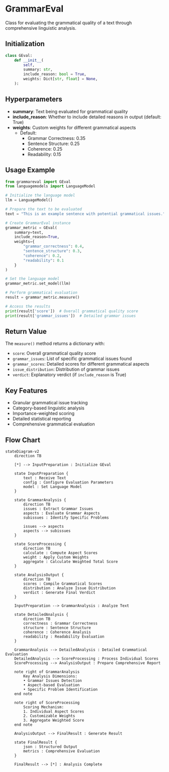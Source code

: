 # GrammarEval

Class for evaluating the grammatical quality of a text through comprehensive linguistic analysis.

## Initialization

```python
class GEval:
    def __init__(
        self,
        summary: str,
        include_reason: bool = True,
        weights: Dict[str, float] = None,
    ):
```

## Hyperparameters

- **summary**: Text being evaluated for grammatical quality
- **include_reason**: Whether to include detailed reasons in output (default: True)
- **weights**: Custom weights for different grammatical aspects
  - Default:
    - Grammar Correctness: 0.35
    - Sentence Structure: 0.25
    - Coherence: 0.25
    - Readability: 0.15

## Usage Example

```python
from grammareval import GEval
from languagemodels import LanguageModel

# Initialize the language model
llm = LanguageModel()

# Prepare the text to be evaluated
text = "This is an example sentence with potential grammatical issues."

# Create GrammarEval instance
grammar_metric = GEval(
    summary=text,
    include_reason=True,
    weights={
        "grammar_correctness": 0.4,
        "sentence_structure": 0.3,
        "coherence": 0.2,
        "readability": 0.1
    }
)

# Set the language model
grammar_metric.set_model(llm)

# Perform grammatical evaluation
result = grammar_metric.measure()

# Access the results
print(result['score'])  # Overall grammatical quality score
print(result['grammar_issues'])  # Detailed grammar issues
```

## Return Value

The `measure()` method returns a dictionary with:

- `score`: Overall grammatical quality score
- `grammar_issues`: List of specific grammatical issues found
- `grammar_scores`: Detailed scores for different grammatical aspects
- `issue_distribution`: Distribution of grammar issues
- `verdict`: Explanatory verdict (if `include_reason` is True)

## Key Features

- Granular grammatical issue tracking
- Category-based linguistic analysis
- Importance-weighted scoring
- Detailed statistical reporting
- Comprehensive grammatical evaluation

## Flow Chart

```mermaid
stateDiagram-v2
    direction TB

    [*] --> InputPreparation : Initialize GEval

    state InputPreparation {
        text : Receive Text
        config : Configure Evaluation Parameters
        model : Set Language Model
    }

    state GrammarAnalysis {
        direction TB
        issues : Extract Grammar Issues
        aspects : Evaluate Grammar Aspects
        subissues : Identify Specific Problems

        issues --> aspects
        aspects --> subissues
    }

    state ScoreProcessing {
        direction TB
        calculate : Compute Aspect Scores
        weight : Apply Custom Weights
        aggregate : Calculate Weighted Total Score
    }

    state AnalysisOutput {
        direction TB
        scores : Compile Grammatical Scores
        distribution : Analyze Issue Distribution
        verdict : Generate Final Verdict
    }

    InputPreparation --> GrammarAnalysis : Analyze Text

    state DetailedAnalysis {
        direction TB
        correctness : Grammar Correctness
        structure : Sentence Structure
        coherence : Coherence Analysis
        readability : Readability Evaluation
    }

    GrammarAnalysis --> DetailedAnalysis : Detailed Grammatical Evaluation
    DetailedAnalysis --> ScoreProcessing : Process Individual Scores
    ScoreProcessing --> AnalysisOutput : Prepare Comprehensive Report

    note right of GrammarAnalysis
        Key Analysis Dimensions:
        • Grammar Issues Detection
        • Aspect-based Evaluation
        • Specific Problem Identification
    end note

    note right of ScoreProcessing
        Scoring Mechanism:
        1. Individual Aspect Scores
        2. Customizable Weights
        3. Aggregate Weighted Score
    end note

    AnalysisOutput --> FinalResult : Generate Result

    state FinalResult {
        json : Structured Output
        metrics : Comprehensive Evaluation
    }

    FinalResult --> [*] : Analysis Complete

```
